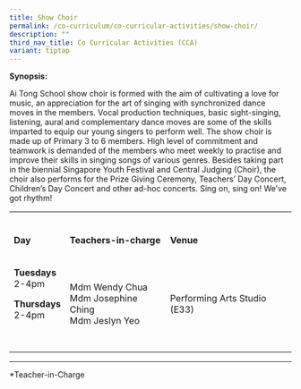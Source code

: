 ```yaml
---
title: Show Choir
permalink: /co-curriculum/co-curricular-activities/show-choir/
description: ""
third_nav_title: Co Curricular Activities (CCA)
variant: tiptap
---
```

<p><strong>Synopsis:</strong>
</p>
<p>Ai Tong School show choir is formed with the aim of cultivating a love
for music, an appreciation for the art of singing with synchronized dance
moves in the members. Vocal production techniques, basic sight-singing,
listening, aural and complementary dance moves are some of the skills imparted
to equip our young singers to perform well. The show choir is made up of
Primary 3 to 6 members. High level of commitment and teamwork is demanded
of the members who meet weekly to practise and improve their skills in
singing songs of various genres. Besides taking part in the biennial Singapore
Youth Festival and Central Judging (Choir), the choir also performs for
the Prize Giving Ceremony, Teachers’ Day Concert, Children’s Day Concert
and other ad-hoc concerts. Sing on, sing on! We’ve got rhythm!</p>
<table style="minWidth: 75px">
<colgroup>
<col>
<col>
<col>
</colgroup>
<tbody>
<tr>
<td rowspan="1" colspan="1">
<p></p>
</td>
<td rowspan="1" colspan="1">
<p></p>
</td>
<td rowspan="1" colspan="1">
<p></p>
</td>
</tr>
<tr>
<td rowspan="1" colspan="1">
<p><strong>Day</strong>
</p>
</td>
<td rowspan="1" colspan="1">
<p><strong>Teachers-in-charge</strong>
</p>
</td>
<td rowspan="1" colspan="1">
<p><strong>Venue</strong>
</p>
</td>
</tr>
<tr>
<td rowspan="1" colspan="1">
<p><strong>Tuesdays</strong> 
<br>2-4pm</p>
<p><strong>Thursdays</strong> 
<br>2-4pm</p>
<p></p>
<p>
<br>
</p>
</td>
<td rowspan="1" colspan="1">
<p>Mdm Wendy Chua
<br>Mdm Josephine Ching
<br>Mdm Jeslyn Yeo</p>
</td>
<td rowspan="1" colspan="1">
<p>Performing Arts Studio (E33)</p>
</td>
</tr>
</tbody>
</table>
<hr>
<p></p>
<p>*Teacher-in-Charge</p>